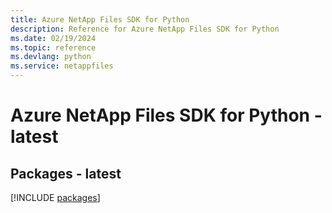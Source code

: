 ```yaml
---
title: Azure NetApp Files SDK for Python
description: Reference for Azure NetApp Files SDK for Python
ms.date: 02/19/2024
ms.topic: reference
ms.devlang: python
ms.service: netappfiles
---
```

# Azure NetApp Files SDK for Python - latest
## Packages - latest
[!INCLUDE [packages](netapp-files-index.md)]